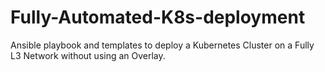 # Fully-Automated-K8s-deployment
Ansible playbook and templates to deploy a Kubernetes Cluster on a Fully L3 Network without using an Overlay.
